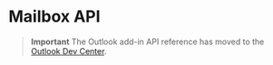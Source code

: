 
# Mailbox API


 >**Important**  The Outlook add-in API reference has moved to the [Outlook Dev Center](https://dev.outlook.com/reference/add-ins/index.html).

